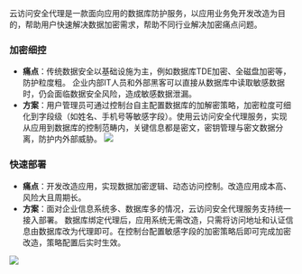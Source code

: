 云访问安全代理是一款面向应用的数据库防护服务，以应用业务免开发改造为目的，帮助用户快速解决数据加密需求，帮助不同行业解决加密痛点问题。

### 加密细控
- **痛点**：传统数据安全以基础设施为主，例如数据库TDE加密、全磁盘加密等，防护粒度粗。 企业内部IT人员和外部黑客可以直接从数据库中读取敏感数据时，仍会面临数据安全风险，造成敏感数据泄漏。
- **方案**：用户管理员可通过控制台自主配置数据库的加解密策略，加密粒度可细化到字段级（如姓名、手机号等敏感字段）。使用云访问安全代理服务，实现从应用到数据库的控制范畴内，关键信息都是密文，密钥管理与密文数据分离，防护内外部威胁。
![](https://main.qcloudimg.com/raw/77a3ae3892d6715bc0df3292b3423ec2.png)

### 快速部署
- **痛点**：开发改造应用，实现数据加密逻辑、动态访问控制。改造应用成本高、风险大且周期长。
- **方案**：面对企业信息系统多、数据库多的情况，云访问安全代理服务支持统一接入部署。 数据库绑定代理后，应用系统无需改造，只需将访问地址和认证信息由数据库改为代理即可。在控制台配置敏感字段的加密策略后即可完成加密改造，策略配置后实时生效。

![](https://qcloudimg.tencent-cloud.cn/raw/d60b0894f07e1382a842b10ce020fa04.png)
